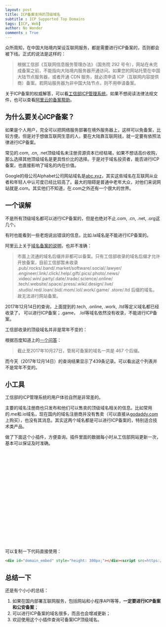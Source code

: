 ```yaml
---
layout: post
title: ICP备案支持的顶级域名
subtitle : ICP Supported Top Domains
tags: [ICP, Web]
author: No Wonder
comments : True
---
```

众所周知，在中国大陆境内架设互联网服务，都是需要进行ICP备案的，否则都会被下线。正式的说法是这样的：

> 根据工信部《互联网信息服务管理办法》（国务院 292 号令），网站在未完成备案之前，不能指向大陆境内服务器开通访问。如果您的网站托管在中国大陆节点服务器，或者开通 CDN 服务，就必须申请 ICP（互联网内容提供商）备案。若网站服务器为非中国大陆节点，则不用申请备案。

关于ICP备案的权威解答，可以看[工信部ICP管理系统](http://www.miitbeian.gov.cn/)。如果不想阅读法律法规文件，也可以查看[阿里云的备案帮助](https://help.aliyun.com/knowledge_detail/36898.html)。

## 为什么要关心ICP备案？
如果是个人用户，完全可以把网络服务部署在境外服务器上，这样可以免备案，比较方便。但是对于想做互联网生意的人，要在大陆靠互联网钱，就一定要有依照法律进行ICP备案。

常见的.com, .cn, .net顶级域名未注册资源资本已经枯竭，如果不想话高价收购，那么选择其他顶级域名是更具性价比的选择。于是对于域名投资者，能否进行ICP备案，也直接影响了域名的内在价值。

Google的母公司Alphabet公司网站域名是[abc.xyz](https://abc.xyz/)，其实这些域名在互联网从业者和年轻人中认可度已经比较高了。最大的阻碍是普通中老年大众，对他们来说网站就是.com。其实他们不知道，在.com之外还有一个很大的世界。

## 一个误解
不是所有顶级域名都可以进行ICP备案的，但是也绝对不止.com, .cn, .net, .org这几个。

有时也能看到一些老炮说出错误的信息，比如.la域名是不能进行ICP备案的。

阿里云上关于[域名备案的说明](https://help.aliyun.com/knowledge_detail/36904.html?spm=5176.doc59007.6.607.p3nHnh)，也并不准确：
> 市面上流通的域名后缀并非都可以备案。只有工信部收录的域名后缀才允许开放备案，目前工信部暂未收录 .pub/.rocks/.band/.market/software/.social/.lawyer/
> .engineer/.link/.click/.help/.gift/.pics/.photo/.news/
> .video/.win/.party/.date/.trade/.science/.online/
> .tech/.website/.space/.press/.wiki/.design/.live/
> .studio/.red/.loan/.bid/.mom/.lol/.work/.game/
> .store/.ltd 后缀的域名，故无法进行网站备案。


2017年12月14日的查询，上面提到的.tech, .online, .work, .ltd等定义域名都已经收录了， 可以进行ICP备案；.game， .lol等域名依然没有收录，不能进行ICP备案。

工信部收录的顶级域名并非是常年不变的：

根据百度知道上的[一个问答](https://zhidao.baidu.com/question/1049921757886904459.html)：
> 截止至2017年10月27日，管局可备案的域名一共是 467 个后缀。

而今天（2017年12月14日）的查询结果显示了439条记录。可以看出这个列表并不是常年不变的。

## 小工具
工信部的ICP管理系统的用户体验自然是非常差的。

主要的域名注册商也只发布和他们可以售卖的顶级域名相关的信息。比如常用的.me和.io域名，现在国内的域名注册商并没有售卖（可以直接从[godaddy.com](https://www.godaddy.com)上购买），也没有其消息。其实这两个域名都是可以进行ICP备案的，特别适合技术类产品。

做了下面这个小插件，方便查询。插件里面的数据每小时从工信部网站更新一次，基本可以保证及时准确。

<div id="domain_embed" style="height: 300px;"></div><script src=https://domain.nowonder.me/javascripts/embed.min.js async></script>

可以复制一下代码直接使用：
```html
<div id="domain_embed" style="height: 300px;"></div><script src=https://domain.nowonder.me/javascripts/embed.min.js async></script>
```

## 总结一下
还是有个小小的总结：
1. 如果在国内部署互联网服务，包括网站和小程序API等等，**一定要进行ICP备案和公安备案**；
2. 可以进行ICP备案的域名很多，而且也会增减更新；
3. 欢迎使用这个小插件查询可备案ICP顶级域名。
